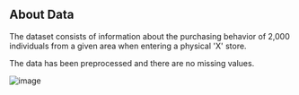 ## About Data

The dataset consists of information about the purchasing behavior of 2,000 individuals from a given area when entering a physical 'X' store. 

The data has been preprocessed and there are no missing values. 



![image](https://user-images.githubusercontent.com/63057970/190853085-ac922c81-aad1-49fa-8a6d-9a011e7849cf.png)



